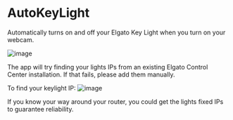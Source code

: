 # AutoKeyLight
Automatically turns on and off your Elgato Key Light when you turn on your webcam.

![image](https://user-images.githubusercontent.com/15985195/201465765-105bb629-f124-449f-b946-a6f8cd6eb5ed.png)

The app will try finding your lights IPs from an existing Elgato Control Center installation. If that fails, please add them manually.

To find your keylight IP:
![image](https://user-images.githubusercontent.com/15985195/174424927-f0acc48a-5e97-4d59-9b7b-bdebf4a085aa.png)

If you know your way around your router, you could get the lights fixed IPs to guarantee reliability.

